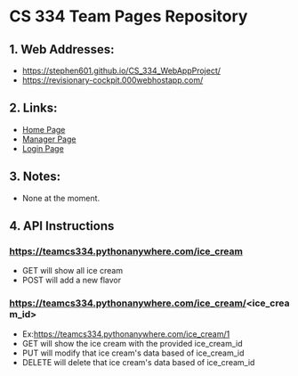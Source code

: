 # CS 334 Team Pages Repository
## 1. Web Addresses:
  * https://stephen601.github.io/CS_334_WebAppProject/
  * https://revisionary-cockpit.000webhostapp.com/

## 2. Links: 
  * [Home Page](https://stephen601.github.io/CS_334_WebAppProject/)
  * [Manager Page](https://stephen601.github.io/CS_334_WebAppProject/manager)
  * [Login Page](https://stephen601.github.io/CS_334_WebAppProject/login)
## 3. Notes:
  * None at the moment.
## 4. API Instructions 
  ### https://teamcs334.pythonanywhere.com/ice_cream
  * GET will show all ice cream
  * POST will add a new flavor
  ### https://teamcs334.pythonanywhere.com/ice_cream/<ice_cream_id>
  * Ex:https://teamcs334.pythonanywhere.com/ice_cream/1
  * GET will show the ice cream with the provided ice_cream_id
  * PUT will modify that ice cream's data based of ice_cream_id
  * DELETE will delete that ice cream's data based of ice_cream_id
